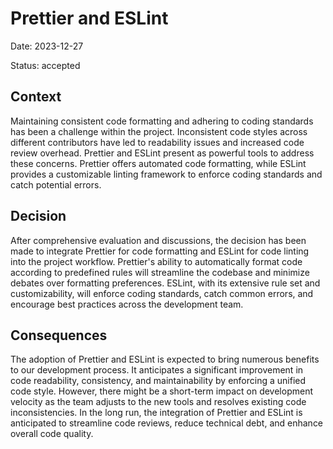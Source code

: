 # Prettier and ESLint

Date: 2023-12-27

Status: accepted

## Context

Maintaining consistent code formatting and adhering to coding standards has been a challenge within the project. Inconsistent code styles across different contributors have led to readability issues and increased code review overhead. Prettier and ESLint present as powerful tools to address these concerns. Prettier offers automated code formatting, while ESLint provides a customizable linting framework to enforce coding standards and catch potential errors.

## Decision

After comprehensive evaluation and discussions, the decision has been made to integrate Prettier for code formatting and ESLint for code linting into the project workflow. Prettier's ability to automatically format code according to predefined rules will streamline the codebase and minimize debates over formatting preferences. ESLint, with its extensive rule set and customizability, will enforce coding standards, catch common errors, and encourage best practices across the development team.

## Consequences

The adoption of Prettier and ESLint is expected to bring numerous benefits to our development process. It anticipates a significant improvement in code readability, consistency, and maintainability by enforcing a unified code style. However, there might be a short-term impact on development velocity as the team adjusts to the new tools and resolves existing code inconsistencies. In the long run, the integration of Prettier and ESLint is anticipated to streamline code reviews, reduce technical debt, and enhance overall code quality.
